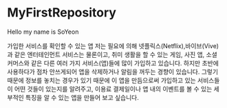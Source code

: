 # MyFirstRepository

Hello my name is SoYeon

가입한 서비스를 확인할 수 있는 앱
저는 필요에 의해  넷플릭스(Netflix),바이브(Vive) 과 같은 엔터테인먼트 서비스는 물론이고, 취미 생활을 할 수 있는 게임, 사진 앱, 소셜 커머스와
같은 다른 여러 가지 서비스(앱)들에 많이 가입하고 있습니다.
하지만 초반에 사용하다가 점차 안쓰게되어 앱을 삭제하거나 알림을 꺼두는 경향이 있습니다. 그렇기 때문에 정보를 놓치는 경우가 있기 때문에
이 앱을 만듬으로써 가입하고 있는 서비스들이 어떤 것들이 있는지를 알려주고, 이용료 결제일이나 앱 내의 이벤트를 볼 수 있는 세부적인 특징을 알 수 있는 앱을 만들어 보고 싶습니다.

 
